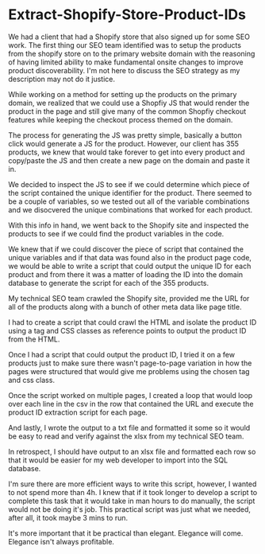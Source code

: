 # Extract-Shopify-Store-Product-IDs

We had a client that had a Shopify store that also signed up for some SEO work. The first thing our SEO team identified was to setup the products from the shopify store on to the primary website domain with the reasoning of having limited ability to make fundamental onsite changes to improve product discoverability. I'm not here to discuss the SEO strategy as my description may not do it justice.

While working on a method for setting up the products on the primary domain, we realized that we could use a Shopfiy JS that would render the product in the page and still give many of the common Shopfiy checkout features while keeping the checkout process themed on the domain. 

The process for generating the JS was pretty simple, basically a button click would generate a JS for the product. However, our client has 355 products, we knew that would take forever to get into every product and copy/paste the JS and then create a new page on the domain and paste it in.

We decided to inspect the JS to see if we could determine which piece of the script contained the unique identifier for the product. There seemed to be a couple of variables, so we tested out all of the variable combinations and we disocvered the unique combinations that worked for each product.

With this info in hand, we went back to the Shopify site and inspected the products to see if we could find the product variables in the code.

We knew that if we could discover the piece of script that contained the unique variables and if that data was found also in the product page code, we would be able to write a script that could output the unique ID for each product and from there it was a matter of loading the ID into the domain database to generate the script for each of the 355 products.

My technical SEO team crawled the Shopify site, provided me the URL for all of the products along with a bunch of other meta data like page title. 

I had to create a script that could crawl the HTML and isolate the product ID using a tag and CSS classes as reference points to output the product ID from the HTML.

Once I had a script that could output the product ID, I tried it on a few products just to make sure there wasn't page-to-page variation in how the pages were structured that would give me problems using the chosen tag and css class.

Once the script worked on multiple pages, I created a loop that would loop over each line in the csv in the row that contained the URL and execute the product ID extraction script for each page.

And lastly, I wrote the output to a txt file and formatted it some so it would be easy to read and verify against the xlsx from my technical SEO team.

In retrospect, I should have output to an xlsx file and formatted each row so that it would be easier for my web developer to import into the SQL database. 

I'm sure there are more efficient ways to write this script, however, I wanted to not spend more than 4h. I knew that if it took longer to develop a script to complete this task that it would take in man hours to do manually, the script would not be doing it's job. This practical script was just what we needed, after all, it took maybe 3 mins to run. 

It's more important that it be practical than elegant. Elegance will come. Elegance isn't always profitable.
